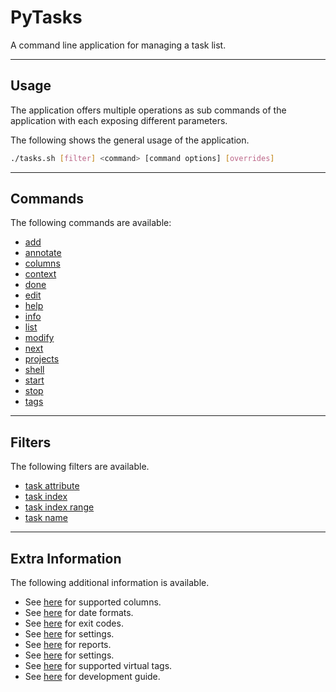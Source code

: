 # PyTasks

A command line application for managing a task list.

-----------------------------------------------------------------------------------------------------

## Usage

The application offers multiple operations as sub commands of the application with each exposing different parameters.

The following shows the general usage of the application.

```bash
./tasks.sh [filter] <command> [command options] [overrides]
```

-----------------------------------------------------------------------------------------------------

## Commands

The following commands are available:

* [add](docs/command-add.md)
* [annotate](docs/command-annotate.md)
* [columns](docs/command-columns.md)
* [context](docs/command-context.md)
* [done](docs/command-done.md)
* [edit](docs/command-edit.md)
* [help](docs/command-help.md)
* [info](docs/command-info.md)
* [list](docs/command-list.md)
* [modify](docs/command-modify.md)
* [next](docs/command-next.md)
* [projects](docs/command-projects.md)
* [shell](docs/command-shell.md)
* [start](docs/command-start.md)
* [stop](docs/command-stop.md)
* [tags](docs/command-tags.md)

-----------------------------------------------------------------------------------------------------

## Filters

The following filters are available.

* [task attribute](docs/filter-task-attribute.md)
* [task index](docs/filter-task-index.md)
* [task index range](docs/filter-task-index-range.md)
* [task name](docs/filter-task-name.md)

-----------------------------------------------------------------------------------------------------

## Extra Information

The following additional information is available.

* See [here](docs/columns.md) for supported columns.
* See [here](docs/date-formats.md) for date formats.
* See [here](docs/exit-codes.md) for exit codes.
* See [here](docs/overrides.md) for settings.
* See [here](docs/reports.md) for reports.
* See [here](docs/settings.md) for settings.
* See [here](docs/virtual-tags.md) for supported virtual tags.
* See [here](docs/development-guide.md) for development guide.
